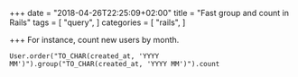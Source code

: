 +++
date = "2018-04-26T22:25:09+02:00"
title = "Fast group and count in Rails"
tags = [
  "query",
]
categories = [
  "rails",
]

+++
For instance, count new users by month.

<!--more-->

    User.order("TO_CHAR(created_at, 'YYYY MM')").group("TO_CHAR(created_at, 'YYYY MM')").count